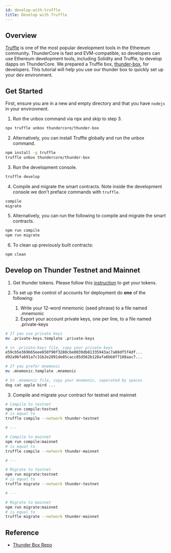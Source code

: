 ```yaml
---
id: develop-with-truffle
title: Develop with Truffle
---
```


## Overview

[Truffle](https://www.trufflesuite.com/) is one of the most popular development tools in the Ethereum community. ThunderCore is fast and EVM-compatible, so developers can use Ethereum development tools, including Solidity and Truffle, to develop dapps on ThunderCore. We prepared a Truffle box, [thunder-box](https://www.trufflesuite.com/boxes/thunder-box), for developers. This tutorial will help you use our thunder box to quickly set up your dev environment.

## Get Started

First, ensure you are in a new and empty directory and that you have `nodejs` in your environment.

1. Run the unbox command via npx and skip to step 3.

```bash
npx truffle unbox thundercore/thunder-box
```

2. Alternatively, you can install Truffle globally and run the unbox command.

```bash
npm install -g truffle
truffle unbox thundercore/thunder-box
```

3. Run the development console.

```bash
truffle develop
```

4. Compile and migrate the smart contracts. Note inside the development console we don't preface commands with `truffle`.

```bash
compile
migrate
```

5. Alternatively, you can run the following to compile and migrate the smart contracts.

```bash
npm run compile
npm run migrate
```

6. To clean up previously built contracts:

```bash
npm clean
```

## Develop on Thunder Testnet and Mainnet

1. Get thunder tokens. Please follow this [instruction](get-tokens.md) to get your tokens.
  
2. To set up the control of accounts for deployment do **one** of the following:

   1. Write your 12-word mnemonic (seed phrase) to a file named .mnemonic
   2. Export your account private keys, one per line, to a file named .private-keys


```bash
# If you use private keys
mv .private-keys.template .private-keys

# in .private-keys file, copy your private keys
e59cb5e369b65eee650f90f3280cbe8039db81335943ac7a88df5f4df...
d92a96fa691a7c31b2e2891de05cacc85d562b128afa6bb8f7108aac7...

# If you prefer mnemonic
mv .mnemonic.template .mnemonic

# In .mnemonic file, copy your mnemonic, seperated by spaces
dog cat apple bird ...
```
    

3. Compile and migrate your contract for testnet and mainnet

```bash
# Compile to testnet
npm run compile:testnet
# is equal to 
truffle compile --network thunder-testnet

# ---

# Compile to mainnet
npm run compile:mainnet
# is equal to 
truffle compile --network thunder-mainnet

# ---

# Migrate to testnet
npm run migrate:testnet
# is equal to 
truffle migrate --network thunder-testnet

# ---

# Migrate to mainnet
npm run migrate:mainnet
# is equal to 
truffle migrate --network thunder-mainnet
```

## Reference
- [Thunder Box Repo](https://github.com/thundercore/thunder-box)
